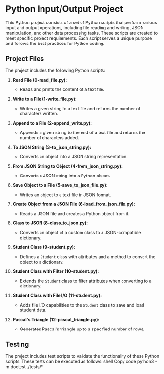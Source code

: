 # Python Input/Output Project

This Python project consists of a set of Python scripts that perform various input and output operations, including file reading and writing, JSON manipulation, and other data processing tasks. These scripts are created to meet specific project requirements. Each script serves a unique purpose and follows the best practices for Python coding.

## Project Files

The project includes the following Python scripts:

1. **Read File (0-read_file.py):**
   - Reads and prints the content of a text file.

2. **Write to a File (1-write_file.py):**
   - Writes a given string to a text file and returns the number of characters written.

3. **Append to a File (2-append_write.py):**
   - Appends a given string to the end of a text file and returns the number of characters added.

4. **To JSON String (3-to_json_string.py):**
   - Converts an object into a JSON string representation.

5. **From JSON String to Object (4-from_json_string.py):**
   - Converts a JSON string into a Python object.

6. **Save Object to a File (5-save_to_json_file.py):**
   - Writes an object to a text file in JSON format.

7. **Create Object from a JSON File (6-load_from_json_file.py):**
   - Reads a JSON file and creates a Python object from it.

8. **Class to JSON (8-class_to_json.py):**
   - Converts an object of a custom class to a JSON-compatible dictionary.

9. **Student Class (9-student.py):**
   - Defines a `Student` class with attributes and a method to convert the object to a dictionary.

10. **Student Class with Filter (10-student.py):**
    - Extends the `Student` class to filter attributes when converting to a dictionary.

11. **Student Class with File I/O (11-student.py):**
    - Adds file I/O capabilities to the `Student` class to save and load student data.

12. **Pascal's Triangle (12-pascal_triangle.py):**
    - Generates Pascal's triangle up to a specified number of rows.

## Testing
The project includes test scripts to validate the functionality of these Python scripts. These tests can be executed as follows:
shell
Copy code
python3 -m doctest ./tests/*